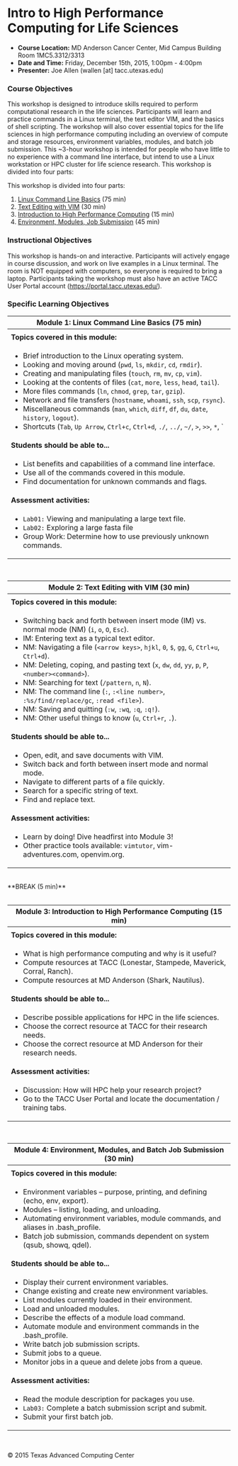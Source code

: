 # Intro to High Performance Computing for Life Sciences

* **Course Location:** MD Anderson Cancer Center, Mid Campus Building Room 1MC5.3312/3313
* **Date and Time:** Friday, December 15th, 2015, 1:00pm - 4:00pm
* **Presenter:** Joe Allen (wallen [at] tacc.utexas.edu)

### Course Objectives 

This workshop is designed to introduce skills required to perform computational research in the life sciences. Participants will learn and practice commands in a Linux terminal, the text editor VIM, and the basics of shell scripting. The workshop will also cover essential topics for the life sciences in high performance computing including an overview of compute and storage resources, environment variables, modules, and batch job submission. This ~3-hour workshop is intended for people who have little to no experience with a command line interface, but intend to use a Linux workstation or HPC cluster for life science research. This workshop is divided into four parts:

This workshop is divided into four parts:

 1. [Linux Command Line Basics](#mod1) (75 min)
 2. [Text Editing with VIM](#mod3) (30 min)
 3. [Introduction to High Performance Computing](#mod3) (15 min)
 4. [Environment, Modules, Job Submission](#mod4) (45 min)


### Instructional Objectives

This workshop is hands-on and interactive. Participants will actively engage in course discussion, and work on live examples in a Linux terminal. The room is NOT equipped with computers, so everyone is required to bring a laptop. Participants taking the workshop must also have an active TACC User Portal account (https://portal.tacc.utexas.edu/). 



### Specific Learning Objectives

| <a name="mod1"></a>Module 1: Linux Command Line Basics (75 min) |
| --- |
| |
| **Topics covered in this module:** |
| <ul><li> Brief introduction to the Linux operating system. </li><li> Looking and moving around (`pwd`, `ls`, `mkdir`, `cd`, `rmdir`). </li><li> Creating and manipulating files (`touch`, `rm`, `mv`, `cp`, `vim`). </li><li> Looking at the contents of files (`cat`, `more`, `less`, `head`, `tail`). </li><li> More files commands (`ln`, `chmod`, `grep`, `tar`, `gzip`). </li><li> Network and file transfers (`hostname`, `whoami`, `ssh`, `scp`, `rsync`). </li><li> Miscellaneous commands (`man`, `which`, `diff`, `df`, `du`, `date`, `history`, `logout`). </li><li> Shortcuts (`Tab`, `Up Arrow`, `Ctrl+c`, `Ctrl+d`, `./`, `../`, `~/`, `>`, `>>`, `*`, `|`, `&`). </li></ul> |
| **Students should be able to...** |
| <ul><li> List benefits and capabilities of a command line interface. </li><li> Use all of the commands covered in this module. </li><li> Find documentation for unknown commands and flags. </li></ul> |
| **Assessment activities:** |
| <ul><li> `Lab01:` Viewing and manipulating a large text file. </li><li> `Lab02:` Exploring a large fasta file </li><li>Group Work: Determine how to use previously unknown commands. </li></ul> |

<br/>

| <a name="mod2"></a>Module 2: Text Editing with VIM (30 min) |
| --- |
| |
| **Topics covered in this module:** |
| <ul><li> Switching back and forth between insert mode (IM) vs. normal mode (NM) (`i`, `o`, `O`, `Esc`). </li><li> IM: Entering text as a typical text editor. </li><li> NM: Navigating a file (`<arrow keys>`, `hjkl`, `0`, `$`, `gg`, `G`, `Ctrl+u`, `Ctrl+d`). </li><li> NM: Deleting, coping, and pasting text (`x`, `dw`, `dd`, `yy`, `p`, `P`, `<number><command>`). </li><li> NM: Searching for text (`/pattern`, `n`, `N`). </li><li> NM: The command line (`:`, `:<line number>`, `:%s/find/replace/gc`, `:read <file>`). </li><li> NM: Saving and quitting (`:w`, `:wq`, `:q`, `:q!`). </li><li> NM: Other useful things to know (`u`, `Ctrl+r`, `.`). </li></ul> |
| **Students should be able to...** |
| <ul><li> Open, edit, and save documents with VIM. </li><li> Switch back and forth between insert mode and normal mode. </li><li> Navigate to different parts of a file quickly. </li><li> Search for a specific string of text. </li><li> Find and replace text. </li></ul> |
| **Assessment activities:** |
| <ul><li> Learn by doing! Dive headfirst into Module 3! </li><li> Other practice tools available: `vimtutor`, vim-adventures.com, openvim.org. </li></ul> |

<br/>
**BREAK (5 min)**
<br/><br/>

| <a name="mod3"></a>Module 3: Introduction to High Performance Computing (15 min) |
| --- |
| |
| **Topics covered in this module:** |
| <ul><li> What is high performance computing and why is it useful? </li><li> Compute resources at TACC (Lonestar, Stampede, Maverick, Corral, Ranch). </li><li> Compute resources at MD Anderson (Shark, Nautilus). </li></ul> |
| **Students should be able to...** |
| <ul><li> Describe possible applications for HPC in the life sciences. </li><li> Choose the correct resource at TACC for their research needs. </li><li> Choose the correct resource at MD Anderson for their research needs. </li></ul> |
| **Assessment activities:** |
| <ul><li> Discussion: How will HPC help your research project? </li><li> Go to the TACC User Portal and locate the documentation / training tabs. </li></ul> |

<br/>


| <a name="mod4"></a>Module 4: Environment, Modules, and Batch Job Submission (30 min) |
| --- |
| |
| **Topics covered in this module:** |
| <ul><li> Environment variables – purpose, printing, and defining (echo, env, export). </li><li> Modules – listing, loading, and unloading. </li><li> Automating environment variables, module commands, and aliases in .bash_profile. </li><li> Batch job submission, commands dependent on system (qsub, showq, qdel). </li></ul> |
| **Students should be able to...** |
| <ul><li> Display their current environment variables. </li><li> Change existing and create new environment variables. </li><li> List modules currently loaded in their environment. </li><li> Load and unloaded modules. </li><li> Describe the effects of a module load command. </li><li> Automate module and environment commands in the .bash_profile. </li><li> Write batch job submission scripts. </li><li> Submit jobs to a queue. </li><li> Monitor jobs in a queue and delete jobs from a queue. </li></ul> |
| **Assessment activities:** |
| <ul><li> Read the module description for packages you use. </li><li> `Lab03:` Complete a batch submission script and submit. </li><li> Submit your first batch job. </li></ul> |


<br>

&copy; 2015 Texas Advanced Computing Center


